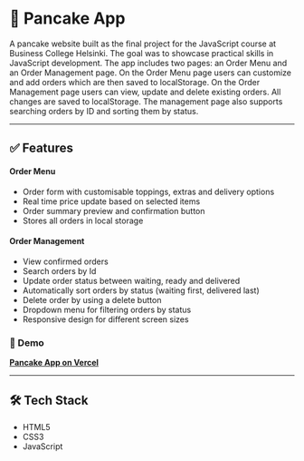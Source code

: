 # 🥞 Pancake App

A pancake website built as the final project for the JavaScript course at Business College Helsinki. The goal was to showcase practical skills in JavaScript development. The app includes two pages: an Order Menu and an Order Management page. On the Order Menu page users can customize and add orders which are then saved to localStorage. On the Order Management page users can view, update and delete existing orders. All changes are saved to localStorage. The management page also supports searching orders by ID and sorting them by status.

_____

## ✅ Features
#### Order Menu
* Order form with customisable toppings, extras and delivery options
* Real time price update based on selected items
* Order summary preview and confirmation button
* Stores all orders in local storage

#### Order Management
* View confirmed orders 
* Search orders by Id
* Update order status between waiting, ready and delivered
* Automatically sort orders by status (waiting first, delivered last)
* Delete order by using a delete button
*  Dropdown menu for filtering orders by status
* Responsive design for different screen sizes

### 🚀  Demo
[**Pancake App on Vercel**](https://pancake-maker-xi.vercel.app/)


 ____

## 🛠️ Tech Stack
* HTML5
* CSS3
* JavaScript
